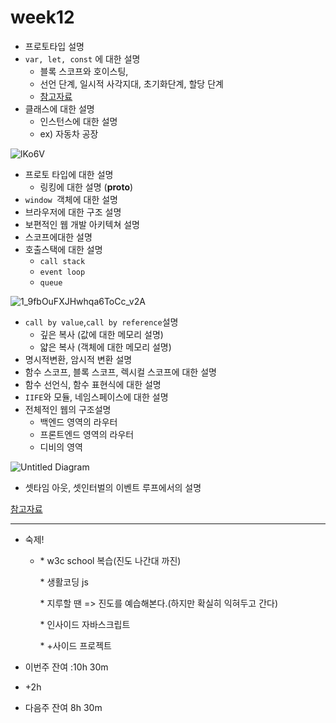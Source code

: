 # week12

+ 프로토타입 설명
+ `var, let, const` 에 대한 설명
  + 블록 스코프와 호이스팅,
  + 선언 단계, 일시적 사각지대, 초기화단계, 할당 단계
  + [참고자료](https://github.com/Phantom05/dev.config/blob/master/ecount.md)
+ 클래스에 대한 설명
  + 인스턴스에 대한 설명
  + ex) 자동차 공장

![lKo6V](https://user-images.githubusercontent.com/33567964/78469650-39e28880-775e-11ea-8e15-6f5f7446aa6d.png)

+ 프로토 타입에 대한 설명
  + 링킹에 대한 설명 (__proto__)
+ `window `객체에 대한 설명
+ 브라우저에 대한 구조 설명
+ 보편적인 웹 개발 아키텍쳐 설명
+ 스코프에대한 설명
+ 호출스택에 대한 설명
  + `call stack`
  + `event loop`
  + `queue`

![1_9fbOuFXJHwhqa6ToCc_v2A](https://user-images.githubusercontent.com/33567964/78469613-de17ff80-775d-11ea-9df0-d7e0fac937c5.png)

+ `call by value`,`call by reference`설명
  + 깊은 복사 (값에 대한 메모리 설명)
  + 얇은 복사 (객체에 대한 메모리 설명)
+ 명시적변환, 암시적 변환 설명
+ 함수 스코프, 블록 스코프, 렉시컬 스코프에 대한 설명
+ 함수 선언식, 함수 표현식에 대한 설명
+ `IIFE`와 모듈, 네임스페이스에 대한 설명
+ 전체적인 웹의 구조설명
  + 백엔드 영역의 라우터
  + 프론트엔드 영역의 라우터
  + 디비의 영역 

![Untitled Diagram](https://user-images.githubusercontent.com/33567964/78469666-5979b100-775e-11ea-9a16-c2bcd2c36489.png)

+ 셋타임 아웃, 셋인터벌의 이벤트 루프에서의 설명

[참고자료]([https://github.com/yjs03057/33-js-concepts#1-%ED%98%B8%EC%B6%9C-%EC%8A%A4%ED%83%9D](https://github.com/yjs03057/33-js-concepts#1-호출-스택))











<hr />

- 숙제!

  -  \* w3c school 복습(진도 나간대 까진)

     \* 생활코딩 js

     \* 지루할 땐 => 진도를 예습해본다.(하지만 확실히 익혀두고 간다)

     \* 인사이드 자바스크립트

     \* +사이드 프로젝트

- 이번주 잔여 :10h 30m

-  +2h

- 다음주 잔여 8h 30m